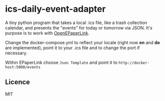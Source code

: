 # ics-daily-event-adapter

A tiny python program that takes a local .ics file, like a trash collection calendar, and presents the "events" for today or tomorrow via JSON.
It's purpose is to work with [OpenEPaperLink](https://github.com/jjwbruijn/OpenEPaperLink). 

Change the docker-compose.yml to reflect your locale (right now __en__ and __de__ are implemented), point it to your .ics file and to change the port if necessary. 

Within EPaperLink choose `Json Template` and point it to `http://docker-host:5000/events`

## Licence
MIT